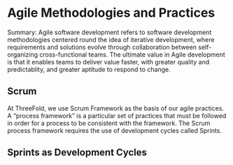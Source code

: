 # Agile Methodologies and Practices

Summary: Agile software development refers to  software development methodologies centered round the idea of iterative development, where requirements and solutions evolve through collaboration between self-organizing cross-functional teams. The ultimate value in Agile development is that it enables teams to deliver value faster, with greater quality and predictablity, and greater aptitude to respond to change. 

## Scrum 

At ThreeFold, we use Scrum Framework as the basis of our agile practices. A “process framework” is a particular set of practices that must be followed in order for a process to be consistent with the framework. The Scrum process framework requires the use of development cycles called Sprints.

## Sprints as Development Cycles
